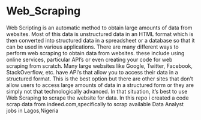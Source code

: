 # Web_Scraping

Web Scripting is an automatic method to obtain large amounts of data from websites. Most of this data is unstructured data in an HTML format which is then converted into structured data in a spreadsheet or a database so that it can be used in various applications. There are many different ways to perform web scraping to obtain data from websites. these include using online services, particular API’s or even creating your code for web scraping from scratch. Many large websites like Google, Twitter, Facebook, StackOverflow, etc. have API’s that allow you to access their data in a structured format. This is the best option but there are other sites that don’t allow users to access large amounts of data in a structured form or they are simply not that technologically advanced. In that situation, it’s best to use Web Scraping to scrape the website for data.
    In this repo i created a code scrap data from indeed.com,specifically to scrap available Data Analyst jobs in Lagos,Nigeria
